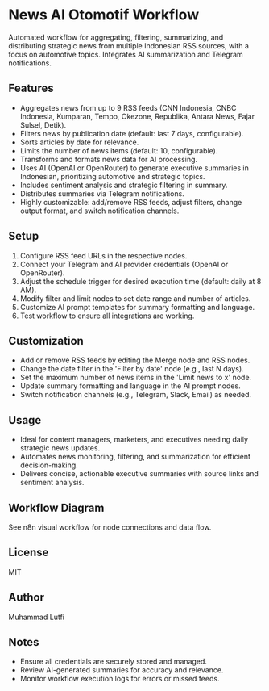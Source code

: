 # News AI Otomotif Workflow

Automated workflow for aggregating, filtering, summarizing, and distributing strategic news from multiple Indonesian RSS sources, with a focus on automotive topics. Integrates AI summarization and Telegram notifications.

## Features

- Aggregates news from up to 9 RSS feeds (CNN Indonesia, CNBC Indonesia, Kumparan, Tempo, Okezone, Republika, Antara News, Fajar Sulsel, Detik).
- Filters news by publication date (default: last 7 days, configurable).
- Sorts articles by date for relevance.
- Limits the number of news items (default: 10, configurable).
- Transforms and formats news data for AI processing.
- Uses AI (OpenAI or OpenRouter) to generate executive summaries in Indonesian, prioritizing automotive and strategic topics.
- Includes sentiment analysis and strategic filtering in summary.
- Distributes summaries via Telegram notifications.
- Highly customizable: add/remove RSS feeds, adjust filters, change output format, and switch notification channels.

## Setup

1. Configure RSS feed URLs in the respective nodes.
2. Connect your Telegram and AI provider credentials (OpenAI or OpenRouter).
3. Adjust the schedule trigger for desired execution time (default: daily at 8 AM).
4. Modify filter and limit nodes to set date range and number of articles.
5. Customize AI prompt templates for summary formatting and language.
6. Test workflow to ensure all integrations are working.

## Customization

- Add or remove RSS feeds by editing the Merge node and RSS nodes.
- Change the date filter in the 'Filter by date' node (e.g., last N days).
- Set the maximum number of news items in the 'Limit news to x' node.
- Update summary formatting and language in the AI prompt nodes.
- Switch notification channels (e.g., Telegram, Slack, Email) as needed.

## Usage

- Ideal for content managers, marketers, and executives needing daily strategic news updates.
- Automates news monitoring, filtering, and summarization for efficient decision-making.
- Delivers concise, actionable executive summaries with source links and sentiment analysis.

## Workflow Diagram

See n8n visual workflow for node connections and data flow.

## License

MIT

## Author

Muhammad Lutfi

## Notes

- Ensure all credentials are securely stored and managed.
- Review AI-generated summaries for accuracy and relevance.
- Monitor workflow execution logs for errors or missed feeds.
